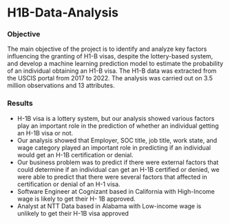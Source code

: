 # H1B-Data-Analysis

### Objective

The main objective of the project is to identify and analyze key factors influencing the granting of H1-B visas, despite the lottery-based system, and develop a machine learning prediction model to estimate the probability of an individual obtaining an H1-B visa. The H1-B data was extracted from the USCIS portal from 2017 to 2022. The analysis was carried out on 3.5 million observations and 13 attributes.

###	Results
- H-1B visa is a lottery system, but our analysis showed various factors play an important role in the prediction of whether an individual getting an H-1B visa or not.
- Our analysis showed that Employer, SOC title, job title, work state, and wage category played an important role in predicting if an individual would get an H-1B certification or denial.
- Our business problem was to predict if there were external factors that could determine if an individual can get an H-1B certified or denied, we were able to predict that there were several factors that affected in certification or denial of an H-1 visa.
- Software Engineer at Cognizant based in California with High-Income wage is likely to get their H- 1B approved.
- Analyst at NTT Data based in Alabama with Low-income wage is unlikely to get their H-1B visa approved

